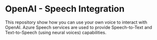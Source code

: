 # OpenAI - Speech Integration

This repository show how you can use your own voice to interact with OpenAI. Azure Speech services are used to provide Speech-to-Text and Text-to-Speech (using neural voices) capabilities. 
